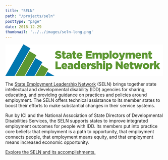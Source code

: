 ```yaml
---
title: "SELN"
path: "/projects/seln"
posttype: "page"
date: 2018-12-29
thumbnail: '../../images/seln-long.png'
---
```




![SELN](../../images/seln-long.png)

The [State Employment Leadership Network](https://selnhub.org/home/) (SELN) brings together state intellectual and developmental disability (IDD) agencies for sharing, educating, and providing guidance on practices and policies around employment. The SELN offers technical assistance to its member states to boost their efforts to make substantial changes in their service systems.

Run by ICI and the National Association of State Directors of Developmental Disabilities Services, the SELN supports states to improve integrated employment outcomes for people with IDD. Its members put into practice core beliefs: that employment is a path to opportunity, that employment connects people, that employment means equity, and that employment means increased economic opportunity.

[Explore the SELN and its accomplishments.](https://selnhub.org/home/)
